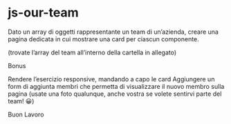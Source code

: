 # js-our-team

Dato un array di oggetti rappresentante un team di un’azienda, creare una pagina dedicata in cui mostrare una card per ciascun componente.

(trovate l’array del team all’interno della cartella in allegato)

Bonus

Rendere l’esercizio responsive, mandando a capo le card
Aggiungere un form di aggiunta membri che permetta di visualizzare il nuovo membro sulla pagina (usate una foto qualunque, anche vostra se volete sentirvi parte del team! 😀)

Buon Lavoro
